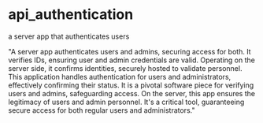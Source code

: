 # api_authentication
a server app that authenticates users

"A server app authenticates users and admins, securing access for both. It verifies IDs, ensuring user and admin credentials are valid. 
Operating on the server side, it confirms identities, securely hosted to validate personnel. This application handles authentication for 
users and administrators, effectively confirming their status. It is a pivotal software piece for verifying users and admins, safeguarding 
access. On the server, this app ensures the legitimacy of users and admin personnel. It's a critical tool, guaranteeing secure access for 
both regular users and administrators."

